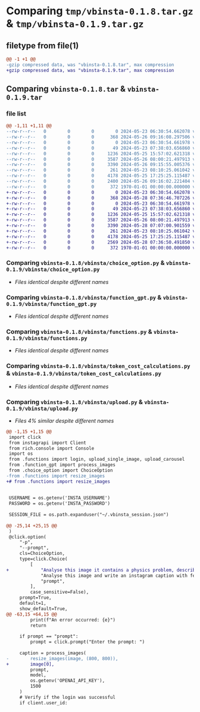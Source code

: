 # Comparing `tmp/vbinsta-0.1.8.tar.gz` & `tmp/vbinsta-0.1.9.tar.gz`

## filetype from file(1)

```diff
@@ -1 +1 @@
-gzip compressed data, was "vbinsta-0.1.8.tar", max compression
+gzip compressed data, was "vbinsta-0.1.9.tar", max compression
```

## Comparing `vbinsta-0.1.8.tar` & `vbinsta-0.1.9.tar`

### file list

```diff
@@ -1,11 +1,11 @@
--rw-r--r--   0        0        0        0 2024-05-23 06:30:54.662078 vbinsta-0.1.8/README.md
--rw-r--r--   0        0        0      368 2024-05-26 09:16:08.297506 vbinsta-0.1.8/pyproject.toml
--rw-r--r--   0        0        0        0 2024-05-23 06:30:54.661978 vbinsta-0.1.8/vbinsta/__init__.py
--rw-r--r--   0        0        0       49 2024-05-23 07:38:03.656860 vbinsta-0.1.8/vbinsta/__main__.py
--rw-r--r--   0        0        0     1236 2024-05-25 15:57:02.621318 vbinsta-0.1.8/vbinsta/choice_option.py
--rw-r--r--   0        0        0     3587 2024-05-26 08:00:21.497913 vbinsta-0.1.8/vbinsta/function_gpt.py
--rw-r--r--   0        0        0     3390 2024-05-26 09:15:55.005376 vbinsta-0.1.8/vbinsta/functions.py
--rw-r--r--   0        0        0      261 2024-05-23 08:10:25.061042 vbinsta-0.1.8/vbinsta/main.py
--rw-r--r--   0        0        0     4178 2024-05-25 17:25:25.115487 vbinsta-0.1.8/vbinsta/token_cost_calculations.py
--rw-r--r--   0        0        0     2400 2024-05-26 09:16:02.221404 vbinsta-0.1.8/vbinsta/upload.py
--rw-r--r--   0        0        0      372 1970-01-01 00:00:00.000000 vbinsta-0.1.8/PKG-INFO
+-rw-r--r--   0        0        0        0 2024-05-23 06:30:54.662078 vbinsta-0.1.9/README.md
+-rw-r--r--   0        0        0      368 2024-05-28 07:36:46.707226 vbinsta-0.1.9/pyproject.toml
+-rw-r--r--   0        0        0        0 2024-05-23 06:30:54.661978 vbinsta-0.1.9/vbinsta/__init__.py
+-rw-r--r--   0        0        0       49 2024-05-23 07:38:03.656860 vbinsta-0.1.9/vbinsta/__main__.py
+-rw-r--r--   0        0        0     1236 2024-05-25 15:57:02.621318 vbinsta-0.1.9/vbinsta/choice_option.py
+-rw-r--r--   0        0        0     3587 2024-05-26 08:00:21.497913 vbinsta-0.1.9/vbinsta/function_gpt.py
+-rw-r--r--   0        0        0     3390 2024-05-28 07:07:00.901559 vbinsta-0.1.9/vbinsta/functions.py
+-rw-r--r--   0        0        0      261 2024-05-23 08:10:25.061042 vbinsta-0.1.9/vbinsta/main.py
+-rw-r--r--   0        0        0     4178 2024-05-25 17:25:25.115487 vbinsta-0.1.9/vbinsta/token_cost_calculations.py
+-rw-r--r--   0        0        0     2569 2024-05-28 07:36:50.491850 vbinsta-0.1.9/vbinsta/upload.py
+-rw-r--r--   0        0        0      372 1970-01-01 00:00:00.000000 vbinsta-0.1.9/PKG-INFO
```

### Comparing `vbinsta-0.1.8/vbinsta/choice_option.py` & `vbinsta-0.1.9/vbinsta/choice_option.py`

 * *Files identical despite different names*

### Comparing `vbinsta-0.1.8/vbinsta/function_gpt.py` & `vbinsta-0.1.9/vbinsta/function_gpt.py`

 * *Files identical despite different names*

### Comparing `vbinsta-0.1.8/vbinsta/functions.py` & `vbinsta-0.1.9/vbinsta/functions.py`

 * *Files identical despite different names*

### Comparing `vbinsta-0.1.8/vbinsta/token_cost_calculations.py` & `vbinsta-0.1.9/vbinsta/token_cost_calculations.py`

 * *Files identical despite different names*

### Comparing `vbinsta-0.1.8/vbinsta/upload.py` & `vbinsta-0.1.9/vbinsta/upload.py`

 * *Files 4% similar despite different names*

```diff
@@ -1,15 +1,15 @@
 import click
 from instagrapi import Client
 from rich.console import Console
 import os
 from .functions import login, upload_single_image, upload_carousel
 from .function_gpt import process_images
 from .choice_option import ChoiceOption
-from .functions import resize_images
+# from .functions import resize_images
 
 
 USERNAME = os.getenv('INSTA_USERNAME')
 PASSWORD = os.getenv('INSTA_PASSWORD')
 
 SESSION_FILE = os.path.expanduser("~/.vbinsta_session.json")
 
@@ -25,14 +25,15 @@
 )
 @click.option(
     "-p",
     "--prompt",
     cls=ChoiceOption,
     type=click.Choice(
         [
+            "Analyse this image it contains a physics problem, describe the problem and discuss the solution approach, in caption format for insta in simple text, don't format for web page",
             "Analyse this image and write an instagram caption with few hashtags, keep it under 1500 characters and conceptual.",
             "prompt",
         ],
         case_sensitive=False),
     prompt=True,
     default=1,
     show_default=True,
@@ -63,15 +64,15 @@
         print(f"An error occurred: {e}")
         return
 
     if prompt == "prompt":
         prompt = click.prompt("Enter the prompt: ")
 
     caption = process_images(
-        resize_images(image, (800, 800)),
+        image[0],
         prompt,
         model,
         os.getenv('OPENAI_API_KEY'),
         1500
     )
     # Verify if the login was successful
     if client.user_id:
```

